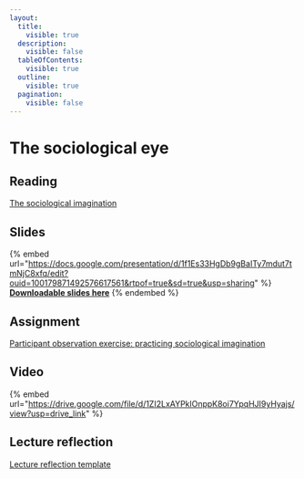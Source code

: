 ```yaml
---
layout:
  title:
    visible: true
  description:
    visible: false
  tableOfContents:
    visible: true
  outline:
    visible: true
  pagination:
    visible: false
---
```


# The sociological eye

## Reading

[The sociological imagination](https://drive.google.com/file/d/113WEZbjnuSpN-yI-m96Ofs9_znzwHc7C/view?usp=sharing)

## Slides

{% embed url="https://docs.google.com/presentation/d/1f1Es33HgDb9gBaITy7mdut7tmNjC8xfq/edit?ouid=100179871492576617561&rtpof=true&sd=true&usp=sharing" %}
[**Downloadable slides here**](https://docs.google.com/presentation/d/1f1Es33HgDb9gBaITy7mdut7tmNjC8xfq/edit?usp=sharing\&ouid=100179871492576617561\&rtpof=true\&sd=true)
{% endembed %}

## Assignment

[Participant observation exercise: practicing sociological imagination](https://docs.google.com/document/d/1f0dQ756G824EYOTAV6CPgm8EIO5zK9cJ?rtpof=true\&usp=drive_fs)

## Video

{% embed url="https://drive.google.com/file/d/1ZI2LxAYPklOnppK8oi7YpqHJI9yHyajs/view?usp=drive_link" %}

## Lecture reflection

[Lecture reflection template](https://docs.google.com/document/d/1-6o9nt6Xskj-8L7c63x0jJhsOype6sbC?rtpof=true\&usp=drive_fs)
